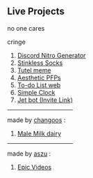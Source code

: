 ## Live Projects

no one cares

cringe

<!-- made by me : -->

1. [Discord Nitro Generator](https://nitrocodes.vercel.app)
2. [Stinkless Socks](https://Lil-Projects.github.io/7Sox)
3. [Tutel meme](https://skidee.me/tutel)
4. [Aesthetic PFPs](https://aesthetic-pfps.now.sh)
5. [To-do List web](https://im-learning-js.vercel.app/to-do-list-project/index.html)
6. [Simple Clock](https://im-learning-js.vercel.app/clock-project/index.html)
7. [Jet bot (Invite Link)](https://discord.com/oauth2/authorize?client_id=740089377543290903&permissions=8&scope=bot)

<hr width="30%">

made by [changoos](https://github.com/Changoosrestart) :

1. [Male Milk dairy](https://skidee-dairy.vercel.app/)

<hr width="30%">

made by [aszu](https://github.com/okAszu) :

1. [Epic Videos](http://www.youtube.com/aszuzuzu)
